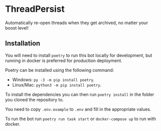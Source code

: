 # ThreadPersist

Automatically re-open threads when they get archived, no matter your boost level!

## Installation

You will need to install `poetry` to run this bot locally for development, but running in docker is preferred for production deployment.

Poetry can be installed using the following command:

- Windows: `py -3 -m pip install poetry`.
- Linux/Mac: `python3 -m pip install poetry`.

To install the dependencies you can then run `poetry install` in the folder you cloned the repository to.

You need to copy `.env.example` to `.env` and fill in the appropriate values.

To run the bot run `poetry run task start` or `docker-compose up` to run with docker.
